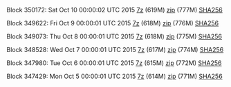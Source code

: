 Block 350172: Sat Oct 10 00:00:02 UTC 2015 [7z](https://transfer.sh/dKNIv/bootstrap.dat.20151010.7z) (619M) [zip](https://transfer.sh/84OpZ/bootstrap.dat.20151010.zip) (777M) [SHA256](https://transfer.sh/ixETn/sha256.txt)

Block 349622: Fri Oct  9 00:00:01 UTC 2015 [7z](https://transfer.sh/I9PRa/bootstrap.dat.20151009.7z) (618M) [zip](https://transfer.sh/ybzBE/bootstrap.dat.20151009.zip) (776M) [SHA256](https://transfer.sh/4pRF3/sha256.txt)

Block 349073: Thu Oct  8 00:00:01 UTC 2015 [7z](https://transfer.sh/1gOF7w/bootstrap.dat.20151008.7z) (618M) [zip](https://transfer.sh/dTivZ/bootstrap.dat.20151008.zip) (775M) [SHA256](https://transfer.sh/1e4PJQ/sha256.txt)

Block 348528: Wed Oct  7 00:00:01 UTC 2015 [7z](https://transfer.sh/G0Ee3/bootstrap.dat.20151007.7z) (617M) [zip](https://transfer.sh/ovd6G/bootstrap.dat.20151007.zip) (774M) [SHA256](https://transfer.sh/10MNBB/sha256.txt)

Block 347980: Tue Oct  6 00:00:01 UTC 2015 [7z](https://transfer.sh/KRiUF/bootstrap.dat.20151006.7z) (615M) [zip]() (772M) [SHA256](https://transfer.sh/7vRno/sha256.txt)

Block 347429: Mon Oct  5 00:00:01 UTC 2015 [7z](https://transfer.sh/BZ1zM/bootstrap.dat.20151005.7z) (614M) [zip](https://transfer.sh/39oZ9/bootstrap.dat.20151005.zip) (771M) [SHA256](https://transfer.sh/X1cmj/sha256.txt)

